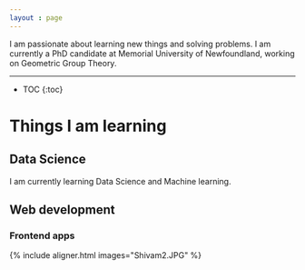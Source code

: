```yaml
---
layout : page
---
```


I am passionate about learning new things and solving problems. I am currently a PhD candidate at Memorial University of Newfoundland, working on Geometric Group Theory. 

---

* TOC
{:toc}

# Things I am learning

## Data Science
I am currently learning Data Science and Machine learning. 

## Web development
 ### Frontend apps
 




{% include aligner.html images="Shivam2.JPG" %}

<!---
#![Shivam]({{ "/assets/img/Shivam2.JPG" | relative_url}})
-->




